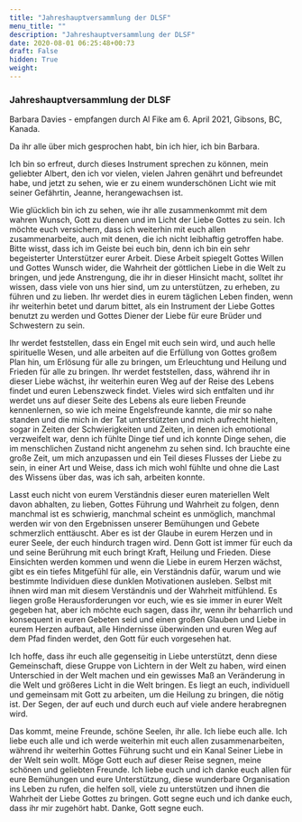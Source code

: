 ```yaml
---
title: "Jahreshauptversammlung der DLSF"
menu_title: ""
description: "Jahreshauptversammlung der DLSF"
date: 2020-08-01 06:25:48+00:73
draft: False
hidden: True
weight:
---
```

### Jahreshauptversammlung der DLSF

Barbara Davies - empfangen durch Al Fike am 6. April 2021, Gibsons, BC, Kanada.

Da ihr alle über mich gesprochen habt, bin ich hier, ich bin Barbara.

Ich bin so erfreut, durch dieses Instrument sprechen zu können, mein geliebter Albert, den ich vor vielen, vielen Jahren genährt und befreundet habe, und jetzt zu sehen, wie er zu einem wunderschönen Licht wie mit seiner Gefährtin, Jeanne, herangewachsen ist.

Wie glücklich bin ich zu sehen, wie ihr alle zusammenkommt mit dem wahren Wunsch, Gott zu dienen und im Licht der Liebe Gottes zu sein. Ich möchte euch versichern, dass ich weiterhin mit euch allen zusammenarbeite, auch mit denen, die ich nicht leibhaftig getroffen habe. Bitte wisst, dass ich im Geiste bei euch bin, denn ich bin ein sehr begeisterter Unterstützer eurer Arbeit. Diese Arbeit spiegelt Gottes Willen und Gottes Wunsch wider, die Wahrheit der göttlichen Liebe in die Welt zu bringen, und jede Anstrengung, die ihr in dieser Hinsicht macht, solltet ihr wissen, dass viele von uns hier sind, um zu unterstützen, zu erheben, zu führen und zu lieben. Ihr werdet dies in eurem täglichen Leben finden, wenn ihr weiterhin betet und darum bittet, als ein Instrument der Liebe Gottes benutzt zu werden und Gottes Diener der Liebe für eure Brüder und Schwestern zu sein.

Ihr werdet feststellen, dass ein Engel mit euch sein wird, und auch helle spirituelle Wesen, und alle arbeiten auf die Erfüllung von Gottes großem Plan hin, um Erlösung für alle zu bringen, um Erleuchtung und Heilung und Frieden für alle zu bringen. Ihr werdet feststellen, dass, während ihr in dieser Liebe wächst, ihr weiterhin euren Weg auf der Reise des Lebens findet und euren Lebenszweck findet. Vieles wird sich entfalten und ihr werdet uns auf dieser Seite des Lebens als eure lieben Freunde kennenlernen, so wie ich meine Engelsfreunde kannte, die mir so nahe standen und die mich in der Tat unterstützten und mich aufrecht hielten, sogar in Zeiten der Schwierigkeiten und Zeiten, in denen ich emotional verzweifelt war, denn ich fühlte Dinge tief und ich konnte Dinge sehen, die im menschlichen Zustand nicht angenehm zu sehen sind. Ich brauchte eine große Zeit, um mich anzupassen und ein Teil dieses Flusses der Liebe zu sein, in einer Art und Weise, dass ich mich wohl fühlte und ohne die Last des Wissens über das, was ich sah, arbeiten konnte.

Lasst euch nicht von eurem Verständnis dieser euren materiellen Welt davon abhalten, zu lieben, Gottes Führung und Wahrheit zu folgen, denn manchmal ist es schwierig, manchmal scheint es unmöglich, manchmal werden wir von den Ergebnissen unserer Bemühungen und Gebete schmerzlich enttäuscht. Aber es ist der Glaube in eurem Herzen und in eurer Seele, der euch hindurch tragen wird. Denn Gott ist immer für euch da und seine Berührung mit euch bringt Kraft, Heilung und Frieden. Diese Einsichten werden kommen und wenn die Liebe in eurem Herzen wächst, gibt es ein tiefes Mitgefühl für alle, ein Verständnis dafür, warum und wie bestimmte Individuen diese dunklen Motivationen ausleben. Selbst mit ihnen wird man mit diesem Verständnis und der Wahrheit mitfühlend. Es liegen große Herausforderungen vor euch, wie es sie immer in eurer Welt gegeben hat, aber ich möchte euch sagen, dass ihr, wenn ihr beharrlich und konsequent in euren Gebeten seid und einen großen Glauben und Liebe in eurem Herzen aufbaut, alle Hindernisse überwinden und euren Weg auf dem Pfad finden werdet, den Gott für euch vorgesehen hat.

Ich hoffe, dass ihr euch alle gegenseitig in Liebe unterstützt, denn diese Gemeinschaft, diese Gruppe von Lichtern in der Welt zu haben, wird einen Unterschied in der Welt machen und ein gewisses Maß an Veränderung in die Welt und größeres Licht in die Welt bringen. Es liegt an euch, individuell und gemeinsam mit Gott zu arbeiten, um die Heilung zu bringen, die nötig ist. Der Segen, der auf euch und durch euch auf viele andere herabregnen wird.

Das kommt, meine Freunde, schöne Seelen, ihr alle. Ich liebe euch alle. Ich liebe euch alle und ich werde weiterhin mit euch allen zusammenarbeiten, während ihr weiterhin Gottes Führung sucht und ein Kanal Seiner Liebe in der Welt sein wollt. Möge Gott euch auf dieser Reise segnen, meine schönen und geliebten Freunde. Ich liebe euch und ich danke euch allen für eure Bemühungen und eure Unterstützung, diese wunderbare Organisation ins Leben zu rufen, die helfen soll, viele zu unterstützen und ihnen die Wahrheit der Liebe Gottes zu bringen. Gott segne euch und ich danke euch, dass ihr mir zugehört habt. Danke, Gott segne euch.
